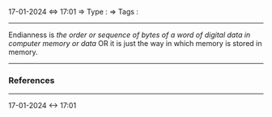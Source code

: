 17-01-2024 <=> 17:01
=> Type :
=> Tags :

---
Endianness is *the order or sequence of bytes of a word of digital data in computer memory or data*
OR it is just the way in which memory is stored in memory.




---
### References

---
17-01-2024 <-> 17:01
